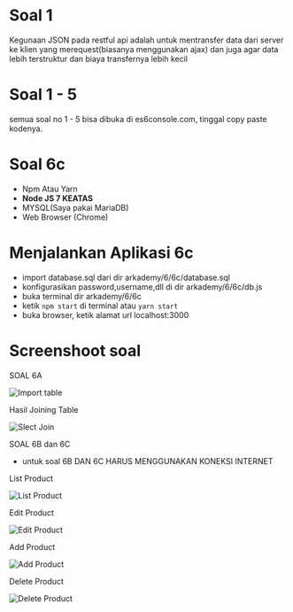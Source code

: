 # Soal 1
Kegunaan JSON pada restful api adalah untuk mentransfer data dari server ke klien yang merequest(biasanya menggunakan ajax)
dan juga agar data lebih terstruktur dan biaya transfernya lebih kecil

# Soal 1 - 5
semua soal no 1 - 5 bisa dibuka di es6console.com, tinggal copy paste kodenya.

# Soal 6c
- Npm Atau Yarn
- **Node JS 7 KEATAS**
- MYSQL(Saya pakai MariaDB)
- Web Browser (Chrome)

# Menjalankan Aplikasi 6c
- import database.sql dari dir arkademy/6/6c/database.sql
- konfigurasikan password,username,dll di dir arkademy/6/6c/db.js
- buka terminal dir arkademy/6/6c
- ketik `npm start` di terminal atau `yarn start`
- buka browser, ketik alamat url localhost:3000

# Screenshoot soal
SOAL 6A


![Import table](https://user-images.githubusercontent.com/26089535/75607017-6d117680-5b25-11ea-958f-816e2fa9ec1d.png)


Hasil Joining Table


![Slect Join](https://user-images.githubusercontent.com/26089535/75607066-e3ae7400-5b25-11ea-8a07-59349e5421d4.png)


SOAL 6B dan 6C
- untuk soal 6B DAN 6C HARUS MENGGUNAKAN KONEKSI INTERNET

List Product

![List Product](https://user-images.githubusercontent.com/26089535/75608316-1447db00-5b31-11ea-92c0-51a23dd19d93.png)

Edit Product


![Edit Product](https://user-images.githubusercontent.com/26089535/75608320-1a3dbc00-5b31-11ea-81c1-d0586872204d.png)

Add Product


![Add Product](https://user-images.githubusercontent.com/26089535/75608325-1f9b0680-5b31-11ea-8ccc-45f63e947f3e.png)

Delete Product


![Delete Product](https://user-images.githubusercontent.com/26089535/75608332-26c21480-5b31-11ea-9906-9686e0171dda.png)

